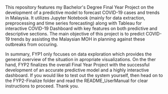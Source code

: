 This repository features my Bachelor's Degree Final Year Project on the development of a predictive model to forecast COVID-19 cases and trends in Malaysia. It utilizes Jupyter Notebook (mainly for data extraction, preprocessing and time series forecasting) along with Tableau for interactive COVID-19 Dashboard with key features on both predictive and descriptive sections. The main objective of this project is to predict COVID-19 trends by assisting the Malaysian MOH in planning against these outbreaks from occuring. 

In summary, FYP1 only focuses on data exploration which provides the general overview of the situation in apropriate visualizations. On the ther hand, FYP2 finalizes the overall Final Year Project with the successful development of an accurate predictive model and a highly interactive dashboard. If you would like to test out the system yourself, then head on to the FYP2-Finalize folder and read the README_UserManual for clear instructions to proceed. Thank you. 
